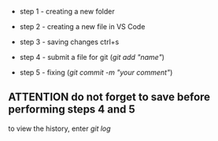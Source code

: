 * step 1 - creating a new folder

* step 2 - creating a new file in VS Code

* step 3 - saving changes ctrl+s

* step 4 - submit a file for git (*git add "name"*)

* step 5 - fixing (*git commit -m "your comment"*)

## ATTENTION  do not forget to save before performing steps 4 and 5

to view the history, enter *git log*